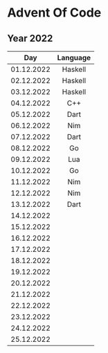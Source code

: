 # Advent Of Code
## Year 2022
| Day        | Language  |
|:----------:|:---------:|
| 01.12.2022 | Haskell   |
| 02.12.2022 | Haskell   |
| 03.12.2022 | Haskell   |
| 04.12.2022 | C++       |
| 05.12.2022 | Dart      |
| 06.12.2022 | Nim       |
| 07.12.2022 | Dart      |
| 08.12.2022 | Go        |
| 09.12.2022 | Lua       |
| 10.12.2022 | Go        |
| 11.12.2022 | Nim       |
| 12.12.2022 | Nim       |
| 13.12.2022 | Dart      |
| 14.12.2022 |           |
| 15.12.2022 |           |
| 16.12.2022 |           |
| 17.12.2022 |           |
| 18.12.2022 |           |
| 19.12.2022 |           |
| 20.12.2022 |           |
| 21.12.2022 |           |
| 22.12.2022 |           |
| 23.12.2022 |           |
| 24.12.2022 |           |
| 25.12.2022 |           |